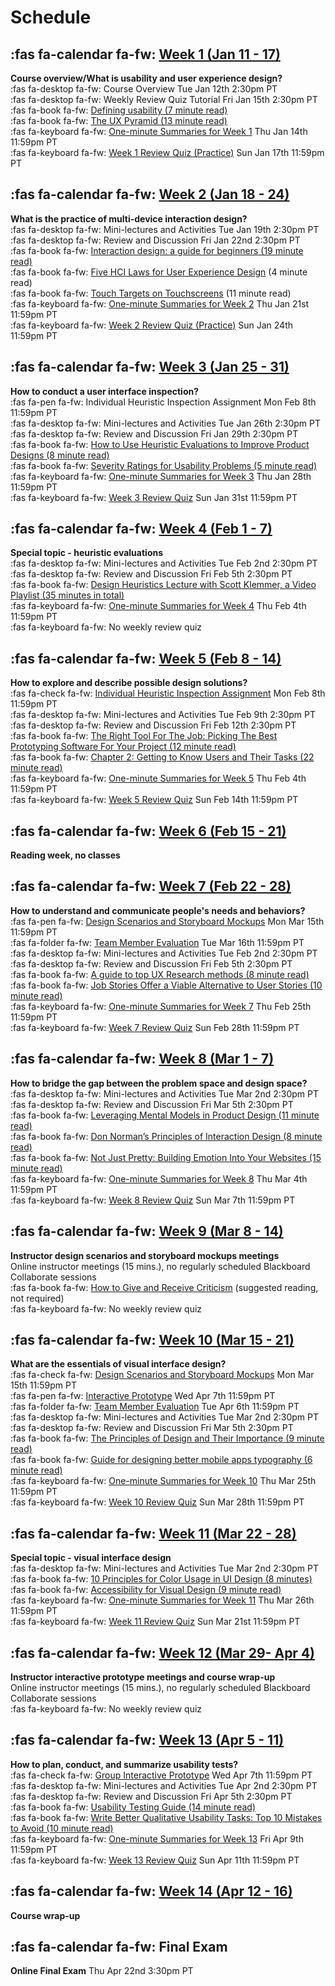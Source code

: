 # Schedule

## :fas fa-calendar fa-fw: [Week 1 (Jan 11 - 17)](week-01)
**Course overview/What is usability and user experience design?**  
:fas fa-desktop fa-fw: Course Overview <span class='badge'> Tue Jan 12th 2:30pm PT</span>  
:fas fa-desktop fa-fw: Weekly Review Quiz Tutorial <span class='badge'> Fri Jan 15th 2:30pm PT</span>  
:fas fa-book fa-fw: [Defining usability (7 minute read)](https://blog.prototypr.io/defining-usability-e7bf42e8abd0)  
:fas fa-book fa-fw: [The UX Pyramid (13 minute read)](https://uxdesign.cc/the-ux-pyramid-1e74ea61d95)  
:fas fa-keyboard fa-fw: [One-minute Summaries for Week 1](https://canvas.sfu.ca/courses/61465/assignments) <span class='badge'> Thu Jan 14th 11:59pm PT</span>  
:fas fa-keyboard fa-fw: [Week 1 Review Quiz (Practice)](https://canvas.sfu.ca/courses/62884/assignments/642591) <span class='badge'> Sun Jan 17th 11:59pm PT</span>  

## :fas fa-calendar fa-fw: [Week 2 (Jan 18 - 24)](week-02)
**What is the practice of multi-device interaction design?**  
:fas fa-desktop fa-fw: Mini-lectures and Activities <span class='badge'> Tue Jan 19th 2:30pm PT</span>  
:fas fa-desktop fa-fw: Review and Discussion <span class='badge'> Fri Jan 22nd 2:30pm PT</span>  
:fas fa-book fa-fw: [Interaction design: a guide for beginners (19 minute read)](https://uxplanet.org/interaction-design-a-guide-for-beginners-32ff2364b53f)  
:fas fa-book fa-fw: [Five HCI Laws for User Experience Design](https://measuringu.com/hci-laws/) (4 minute read)  
:fas fa-book fa-fw: [Touch Targets on Touchscreens](https://www.nngroup.com/articles/touch-target-size/) (11 minute read)  
:fas fa-keyboard fa-fw: [One-minute Summaries for Week 2](https://canvas.sfu.ca/courses/61465/assignments) <span class='badge'> Thu Jan 21st 11:59pm PT</span>  
:fas fa-keyboard fa-fw: [Week 2 Review Quiz (Practice)](https://canvas.sfu.ca/courses/62884/assignments/642592) <span class='badge'> Sun Jan 24th 11:59pm PT</span>  

## :fas fa-calendar fa-fw: [Week 3 (Jan 25 - 31)](week-03)
**How to conduct a user interface inspection?**  
:fas fa-pen fa-fw: Individual Heuristic Inspection Assignment <span class='badge'> Mon Feb 8th 11:59pm PT</span>  
:fas fa-desktop fa-fw: Mini-lectures and Activities <span class='badge'> Tue Jan 26th 2:30pm PT</span>  
:fas fa-desktop fa-fw: Review and Discussion <span class='badge'> Fri Jan 29th 2:30pm PT</span>  
:fas fa-book fa-fw: [How to Use Heuristic Evaluations to Improve Product Designs (8 minute read)](https://xd.adobe.com/ideas/process/user-testing/how-to-heuristic-evaluation-analysis-ux-design/)  
:fas fa-book fa-fw: [Severity Ratings for Usability Problems (5 minute read)](https://www.nngroup.com/articles/how-to-rate-the-severity-of-usability-problems/)   
:fas fa-keyboard fa-fw: [One-minute Summaries for Week 3](https://canvas.sfu.ca/courses/61465/assignments) <span class='badge'> Thu Jan 28th 11:59pm PT</span>  
:fas fa-keyboard fa-fw: [Week 3 Review Quiz](https://canvas.sfu.ca/courses/62884/assignments/642596) <span class='badge'> Sun Jan 31st 11:59pm PT</span>  

## :fas fa-calendar fa-fw: [Week 4 (Feb 1 - 7)](week-04)
**Special topic - heuristic evaluations**  
:fas fa-desktop fa-fw: Mini-lectures and Activities <span class='badge'> Tue Feb 2nd 2:30pm PT</span>  
:fas fa-desktop fa-fw: Review and Discussion <span class='badge'> Fri Feb 5th 2:30pm PT</span>  
:fas fa-book fa-fw: [Design Heuristics Lecture with Scott Klemmer, a Video Playlist (35 minutes in total)](https://www.youtube.com/playlist?list=PLVtu1bDQijari7LfHOoSTdcpbWIkwZWIA)  
:fas fa-keyboard fa-fw: [One-minute Summaries for Week 4](https://canvas.sfu.ca/courses/61465/assignments) <span class='badge'> Thu Feb 4th 11:59pm PT</span>  
:fas fa-keyboard fa-fw: No weekly review quiz  

## :fas fa-calendar fa-fw: [Week 5 (Feb 8 - 14)](week-05)
**How to explore and describe possible design solutions?**    
:fas fa-check fa-fw: [Individual Heuristic Inspection Assignment](https://canvas.sfu.ca/courses/59869/assignments/583039) <span class='badge'> Mon Feb 8th 11:59pm PT</span>    
:fas fa-desktop fa-fw: Mini-lectures and Activities <span class='badge'> Tue Feb 9th 2:30pm PT</span>  
:fas fa-desktop fa-fw: Review and Discussion <span class='badge'> Fri Feb 12th 2:30pm PT</span>  
:fas fa-book fa-fw: [The Right Tool For The Job: Picking The Best Prototyping Software For Your Project (12 minute read)](https://uxdesign.cc/the-right-tool-for-the-job-picking-the-best-prototyping-software-for-your-project-6ddd5145d860)  
:fas fa-book fa-fw: [Chapter 2: Getting to Know Users and Their Tasks (22 minute read)](https://courses.cs.washington.edu/courses/cse440/08au/readings_files/lewis-reiman/chap-2.v-1.html)  
:fas fa-keyboard fa-fw: [One-minute Summaries for Week 5](https://canvas.sfu.ca/courses/61465/assignments) <span class='badge'> Thu Feb 4th 11:59pm PT</span>    
:fas fa-keyboard fa-fw: [Week 5 Review Quiz](https://canvas.sfu.ca/courses/62884/assignments/642597) <span class='badge'> Sun Feb 14th 11:59pm PT</span>  

## :fas fa-calendar fa-fw: [Week 6 (Feb 15 - 21)](week-06)
**Reading week, no classes**  

## :fas fa-calendar fa-fw: [Week 7 (Feb 22 - 28)](week-07)
**How to understand and communicate people's needs and behaviors?**  
:fas fa-pen fa-fw: [Design Scenarios and Storyboard Mockups](https://canvas.sfu.ca/courses/59869/assignments/583038) <span class='badge'> Mon Mar 15th 11:59pm PT</span>  
:fas fa-folder fa-fw: [Team Member Evaluation](https://www.surveymonkey.ca/r/WFTBBDX) <span class='badge'> Tue Mar 16th 11:59pm PT</span>  
:fas fa-desktop fa-fw: Mini-lectures and Activities <span class='badge'> Tue Feb 2nd 2:30pm PT</span>  
:fas fa-desktop fa-fw: Review and Discussion <span class='badge'> Fri Feb 5th 2:30pm PT</span>  
:fas fa-book fa-fw: [A guide to top UX Research methods (8 minute read)](https://uxdesign.cc/a-guide-to-top-ux-research-methods-1adef6d46efe)  
:fas fa-book fa-fw: [Job Stories Offer a Viable Alternative to User Stories (10 minute read)](https://www.mountaingoatsoftware.com/blog/job-stories-offer-a-viable-alternative-to-user-stories)  
:fas fa-keyboard fa-fw: [One-minute Summaries for Week 7](https://canvas.sfu.ca/courses/61465/assignments) <span class='badge'> Thu Feb 25th 11:59pm PT</span>  
:fas fa-keyboard fa-fw: [Week 7 Review Quiz](https://canvas.sfu.ca/courses/62884/assignments/642598) <span class='badge'> Sun Feb 28th 11:59pm PT </span>

## :fas fa-calendar fa-fw: [Week 8 (Mar 1 - 7)](week-08)
**How to bridge the gap between the problem space and design space?**  
:fas fa-desktop fa-fw: Mini-lectures and Activities <span class='badge'> Tue Mar 2nd 2:30pm PT</span>  
:fas fa-desktop fa-fw: Review and Discussion <span class='badge'> Fri Mar 5th 2:30pm PT</span>  
:fas fa-book fa-fw: [Leveraging Mental Models in Product Design (11 minute read)](https://medium.com/swlh/leveraging-mental-models-in-ux-design-21ba8fbce22d)  
:fas fa-book fa-fw: [Don Norman’s Principles of Interaction Design (8 minute read)](https://medium.com/@sachinrekhi/don-normans-principles-of-interaction-design-51025a2c0f33)  
:fas fa-book fa-fw: [Not Just Pretty: Building Emotion Into Your Websites (15 minute read)](https://www.smashingmagazine.com/2012/04/building-emotion-into-your-websites/)  
:fas fa-keyboard fa-fw: [One-minute Summaries for Week 8](https://canvas.sfu.ca/courses/61465/assignments) <span class='badge'>Thu Mar 4th 11:59pm PT</span>  
:fas fa-keyboard fa-fw: [Week 8 Review Quiz](https://canvas.sfu.ca/courses/62884/assignments/642599) <span class='badge'>Sun Mar 7th 11:59pm PT</span>

## :fas fa-calendar fa-fw: [Week 9 (Mar 8 - 14)](week-09)
**Instructor design scenarios and storyboard mockups meetings**  
Online instructor meetings (15 mins.), no regularly scheduled Blackboard Collaborate sessions  
:fas fa-book fa-fw: [How to Give and Receive Criticism](http://scottberkun.com/essays/35-how-to-give-and-receive-criticism/) (suggested reading, not required)  
:fas fa-keyboard fa-fw: No weekly review quiz  

## :fas fa-calendar fa-fw: [Week 10 (Mar 15 - 21)](week-10)
**What are the essentials of visual interface design?**  
:fas fa-check fa-fw: [Design Scenarios and Storyboard Mockups](https://canvas.sfu.ca/courses/59869/assignments/583038) <span class='badge'> Mon Mar 15th 11:59pm PT</span>  
:fas fa-pen fa-fw: [Interactive Prototype](https://canvas.sfu.ca/courses/59869/assignments/583040) <span class='badge'> Wed Apr 7th 11:59pm PT</span>  
:fas fa-folder fa-fw: [Team Member Evaluation](https://www.surveymonkey.ca/r/R3P2WNP) <span class='badge'> Tue Apr 6th 11:59pm PT</span>  
:fas fa-desktop fa-fw: Mini-lectures and Activities <span class='badge'> Tue Mar 2nd 2:30pm PT</span>  
:fas fa-desktop fa-fw: Review and Discussion <span class='badge'> Fri Mar 5th 2:30pm PT</span>  
:fas fa-book fa-fw: [The Principles of Design and Their Importance (9 minute read)](https://www.toptal.com/designers/ui/principles-of-design)  
:fas fa-book fa-fw: [Guide for designing better mobile apps typography (6 minute read)](https://uxdesign.cc/guide-for-designing-better-mobile-apps-typography-5796495ef86f)  
:fas fa-keyboard fa-fw: [One-minute Summaries for Week 10](https://canvas.sfu.ca/courses/61465/assignments) <span class='badge'> Thu Mar 25th 11:59pm PT</span>  
:fas fa-keyboard fa-fw: [Week 10 Review Quiz](https://canvas.sfu.ca/courses/62884/assignments/642593) <span class='badge'> Sun Mar 28th 11:59pm PT</span>

## :fas fa-calendar fa-fw: [Week 11 (Mar 22 - 28)](week-11)
**Special topic - visual interface design**  
:fas fa-desktop fa-fw: Mini-lectures and Activities <span class='badge'> Tue Mar 2nd 2:30pm PT</span>  
:fas fa-book fa-fw: [10 Principles for Color Usage in UI Design (8 minutes)](https://uxdesign.cc/10-principles-for-color-usage-in-ui-design-65174b213004)  
:fas fa-book fa-fw: [Accessibility for Visual Design (9 minute read)](https://www.uxbooth.com/articles/accessibility-visual-design)  
:fas fa-keyboard fa-fw: [One-minute Summaries for Week 11](https://canvas.sfu.ca/courses/61465/assignments) <span class='badge'> Thu Mar 26th 11:59pm PT</span>  
:fas fa-keyboard fa-fw: [Week 11 Review Quiz](https://canvas.sfu.ca/courses/62884/assignments/642594) <span class='badge'>Sun Mar 21st 11:59pm PT</span>


## :fas fa-calendar fa-fw: [Week 12 (Mar 29- Apr 4)](week-12)
**Instructor interactive prototype meetings and course wrap-up**  
Online instructor meetings (15 mins.), no regularly scheduled Blackboard Collaborate sessions  
:fas fa-keyboard fa-fw: No weekly review quiz  

## :fas fa-calendar fa-fw: [Week 13 (Apr 5 - 11)](week-13)
**How to plan, conduct, and summarize usability tests?**  
:fas fa-check fa-fw: [Group Interactive Prototype](https://canvas.sfu.ca/courses/59869/assignments/583040) <span class='badge'>  Wed Apr 7th 11:59pm PT </span>  
:fas fa-desktop fa-fw: Mini-lectures and Activities <span class='badge'> Tue Apr 2nd 2:30pm PT</span>  
:fas fa-desktop fa-fw: Review and Discussion <span class='badge'> Fri Apr 5th 2:30pm PT</span>  
:fas fa-book fa-fw: [Usability Testing Guide (14 minute read)](https://boxesandarrows.com/usability-testing-guide/)  
:fas fa-book fa-fw: [Write Better Qualitative Usability Tasks: Top 10 Mistakes to Avoid (10 minute read)](https://www.nngroup.com/articles/better-usability-tasks/)  
:fas fa-keyboard fa-fw: [One-minute Summaries for Week 13](https://canvas.sfu.ca/courses/61465/assignments) <span class='badge'>Fri Apr 9th 11:59pm PT</span>  
:fas fa-keyboard fa-fw: [Week 13 Review Quiz](https://canvas.sfu.ca/courses/62884/assignments/642595) <span class='badge'>Sun Apr 11th 11:59pm PT</span>  

## :fas fa-calendar fa-fw: [Week 14 (Apr 12 - 16)](week-14)
**Course wrap-up**  

## :fas fa-calendar fa-fw: Final Exam
**Online Final Exam** <span class='badge'> Thu Apr 22nd 3:30pm PT</span>  
